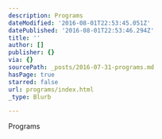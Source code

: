 ```yaml
---
description: Programs
dateModified: '2016-08-01T22:53:45.051Z'
datePublished: '2016-08-01T22:53:46.294Z'
title: ''
author: []
publisher: {}
via: {}
sourcePath: _posts/2016-07-31-programs.md
hasPage: true
starred: false
url: programs/index.html
_type: Blurb

---
```

Programs